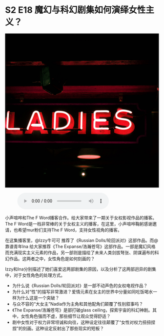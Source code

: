 # S2 E18 魔幻与科幻剧集如何演绎女性主义？

![](./image.jpeg)

<figure>
    <figcaption></figcaption>
    <audio
        controls
        src="./audio.mp3">
            Your browser does not support the
            <code>audio</code> element.
    </audio>
</figure>

<p>小声喧哗和The F Word播客合作。给大家带来了一期关于女权影视作品的播客。The F Word是一档非常棒的关于女权主义的播客，在这里，小声喧哗鞠躬感谢邀请，也希望mur粉们支持The F Word，支持女性视角的播客。</p>
<p>在这集播客里，@Izzy牛可可 推荐了《Russian Dolls/轮回派对》这部作品。而@靠谱青年Ina 给大家推荐《The Expanse/浩瀚苍穹》这部作品。一部是魔幻风格而充满现实主义元素的作品，另一部则是描绘了未来人类剑拔弩张、阴谋遍布的科幻作品。这两者之中，女性角色是如何刻画的？</p>
<p>Izzy和Ina分别描述了她们喜爱这两部剧集的原因，以及分析了这两部迥异的剧集中，对于女性角色的处理方式。</p>
<div class="block-list"><ul>
<li>为什么说《Russian Dolls/轮回派对》是一部不动声色的女权电视作品？</li>
<li>为什么对“性”的描写非常激进？爱情元素在女主的世界中分量如同吃饭喝水一样为什么这是一个突破？</li>
<li>与众不容的“大女主”Nadia作为主角和其他配角们颠覆了性别叙事吗？</li>
<li>《The Expanse/浩瀚苍穹》是部打破glass ceiling，探索宇宙的科幻神剧。其中，女性角色强而不虚，那些细节让观众觉得舒适？</li>
<li>剧中女性对于权力非常坦诚和向往，这种设定往往颠覆了“女性对权力扭扭捏捏”的刻画。这种设定反射出了那些现实的短板？</li>
</ul>
</div>
